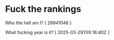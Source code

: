 # Fuck the rankings

Who the hell am I?
{ 26941048 }

What fucking year is it?
[ 2025-03-29T05:16:40Z ]

